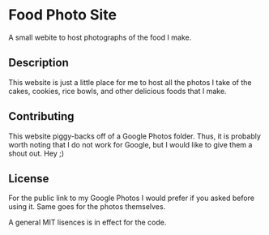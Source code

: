 # Food Photo Site

A small webite to host photographs of the food I make.


## Description

This website is just a little place for me to host all the photos I take of the cakes, cookies, rice bowls, and other delicious foods that I make. 

## Contributing

This website piggy-backs off of a Google Photos folder. Thus, it is probably worth noting that I do not work for Google, but I would like to give them a shout out. Hey ;)

## License

For the public link to my Google Photos I would prefer if you asked before using it. Same goes for the photos themselves. 

A general MIT lisences is in effect for the code. 